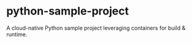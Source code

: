 # python-sample-project
A cloud-native Python sample project leveraging containers for build &amp; runtime.
